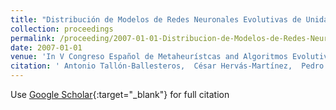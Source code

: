 ```yaml
---
title: "Distribución de Modelos de Redes Neuronales Evolutivas de Unidades Producto para Clasificación"
collection: proceedings
permalink: /proceeding/2007-01-01-Distribucion-de-Modelos-de-Redes-Neuronales-Evolutivas-de-Unidades-Producto-para-Clasificacion
date: 2007-01-01
venue: 'In V Congreso Español de Metaheurístcas and Algoritmos Evolutivos y Bioinspirados (MAEB 2007)'
citation: ' Antonio Tallón-Ballesteros,  César Hervás-Martínez,  Pedro Antonio Gutiérrez,  P. Jimenez, &quot;Distribución de Modelos de Redes Neuronales Evolutivas de Unidades Producto para Clasificación.&quot; In V Congreso Español de Metaheurístcas and Algoritmos Evolutivos y Bioinspirados (MAEB 2007), 2007, pp.151--158.'
---
```

Use [Google Scholar](https://scholar.google.com/scholar?q=Distribucion+de+Modelos+de+Redes+Neuronales+Evolutivas+de+Unidades+Producto+para+Clasificacion){:target="_blank"} for full citation